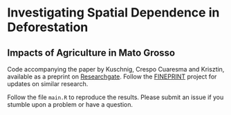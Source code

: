 # Investigating Spatial Dependence in Deforestation

## Impacts of Agriculture in Mato Grosso

Code accompanying the paper by Kuschnig, Crespo Cuaresma and Krisztin, available as a preprint on [Researchgate](dx.doi.org/10.13140/RG.2.2.12119.83362/1). Follow the [FINEPRINT](https://www.fineprint.global/) project for updates on similar research.

Follow the file `main.R` to reproduce the results. Please submit an issue if you stumble upon a problem or have a question.
